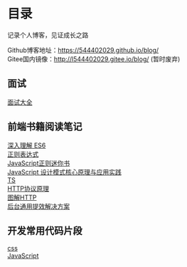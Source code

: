 # 目录
记录个人博客，见证成长之路 <br/>

Github博客地址：https://544402029.github.io/blog/ <br/>
Gitee国内镜像：http://l544402029.gitee.io/blog/ (暂时废弃) <br/>

## 面试
[面试大全](https://544402029.github.io/blog/%E9%9D%A2%E8%AF%95%E9%A2%98%E5%BA%93/%E9%80%9A%E4%BF%A1%E7%B1%BB.html)

## 前端书籍阅读笔记
[深入理解 ES6](https://544402029.github.io/blog/%E5%89%8D%E7%AB%AF%E7%AC%94%E8%AE%B0/%E6%B7%B1%E5%85%A5%E7%90%86%E8%A7%A3%20ES6.html)<br/>
[正则表达式](https://544402029.github.io/blog/%E5%89%8D%E7%AB%AF%E7%AC%94%E8%AE%B0/%E6%AD%A3%E5%88%99%E8%A1%A8%E8%BE%BE%E5%BC%8F.html) <br/>
[JavaScript正则迷你书](https://544402029.github.io/blog/%E5%89%8D%E7%AB%AF%E7%AC%94%E8%AE%B0/JavaScript%E6%AD%A3%E5%88%99%E8%BF%B7%E4%BD%A0%E4%B9%A6.html) <br/>
[JavaScript 设计模式核⼼原理与应⽤实践](https://544402029.github.io/blog/%E5%89%8D%E7%AB%AF%E7%AC%94%E8%AE%B0/JavaScript%20%E8%AE%BE%E8%AE%A1%E6%A8%A1%E5%BC%8F%E6%A0%B8%E2%BC%BC%E5%8E%9F%E7%90%86%E4%B8%8E%E5%BA%94%E2%BD%A4%E5%AE%9E%E8%B7%B5.html) <br/>
[TS](https://544402029.github.io/blog/%E5%89%8D%E7%AB%AF%E7%AC%94%E8%AE%B0/TypeScript.html)<br/>
[HTTP协议原理](https://544402029.github.io/blog/%E5%89%8D%E7%AB%AF%E7%AC%94%E8%AE%B0/HTTP%E5%8D%8F%E8%AE%AE%E5%8E%9F%E7%90%86+%E5%AE%9E%E8%B7%B5%20Web%E5%BC%80%E5%8F%91%E5%B7%A5%E7%A8%8B%E5%B8%88%E5%BF%85%E5%AD%A6.html)<br/>
[图解HTTP](https://544402029.github.io/blog/%E5%89%8D%E7%AB%AF%E7%AC%94%E8%AE%B0/%E5%9B%BE%E8%A7%A3HTTP.html)<br/>
[后台通用提效解决方案](https://544402029.github.io/blog/%E5%89%8D%E7%AB%AF%E7%AC%94%E8%AE%B0/%E5%90%8E%E5%8F%B0%E9%80%9A%E7%94%A8%E6%8F%90%E6%95%88%E8%A7%A3%E5%86%B3%E6%96%B9%E6%A1%88.html)<br/>


## 开发常用代码片段
[css](https://544402029.github.io/blog/%E5%B8%B8%E7%94%A8%E4%BB%A3%E7%A0%81%E7%89%87%E6%AE%B5/CSS%E5%B8%B8%E7%94%A8%E4%BB%A3%E7%A0%81%E7%89%87%E6%AE%B5.html)<br/>
[JavaScript](https://544402029.github.io/blog/%E5%B8%B8%E7%94%A8%E4%BB%A3%E7%A0%81%E7%89%87%E6%AE%B5/JS%E5%B8%B8%E7%94%A8%E4%BB%A3%E7%A0%81%E7%89%87%E6%AE%B5.html)<br/>


